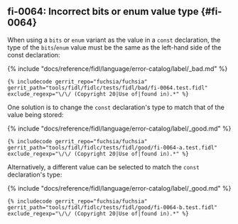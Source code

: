 ## fi-0064: Incorrect bits or enum value type {#fi-0064}

When using a `bits` or `enum` variant as the value in a `const` declaration, the
type of the `bits`/`enum` value must be the same as the left-hand side of the
const declaration:

{% include "docs/reference/fidl/language/error-catalog/label/_bad.md" %}

```fidl
{% includecode gerrit_repo="fuchsia/fuchsia" gerrit_path="tools/fidl/fidlc/tests/fidl/bad/fi-0064.test.fidl" exclude_regexp="\/\/ (Copyright 20|Use of|found in).*" %}
```

One solution is to change the `const` declaration's type to match that of the
value being stored:

{% include "docs/reference/fidl/language/error-catalog/label/_good.md" %}

```fidl
{% includecode gerrit_repo="fuchsia/fuchsia" gerrit_path="tools/fidl/fidlc/tests/fidl/good/fi-0064-a.test.fidl" exclude_regexp="\/\/ (Copyright 20|Use of|found in).*" %}
```

Alternatively, a different value can be selected to match the `const`
declaration's type:

{% include "docs/reference/fidl/language/error-catalog/label/_good.md" %}

```fidl
{% includecode gerrit_repo="fuchsia/fuchsia" gerrit_path="tools/fidl/fidlc/tests/fidl/good/fi-0064-b.test.fidl" exclude_regexp="\/\/ (Copyright 20|Use of|found in).*" %}
```
